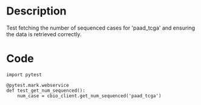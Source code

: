 # Description
Test fetching the number of sequenced cases for 'paad_tcga' and ensuring the data is retrieved correctly.

# Code
```
import pytest

@pytest.mark.webservice
def test_get_num_sequenced():
    num_case = cbio_client.get_num_sequenced('paad_tcga')

```
